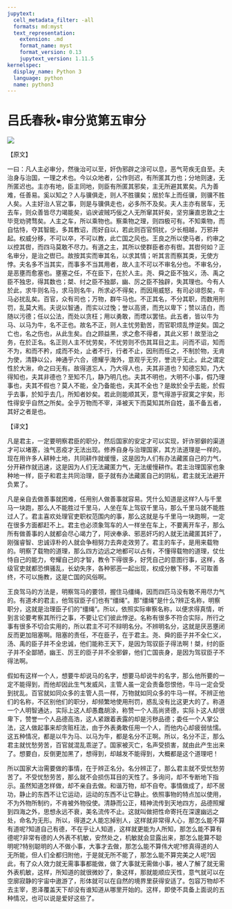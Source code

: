 ```yaml
---
jupytext:
  cell_metadata_filter: -all
  formats: md:myst
  text_representation:
    extension: .md
    format_name: myst
    format_version: 0.13
    jupytext_version: 1.11.5
kernelspec:
  display_name: Python 3
  language: python
  name: python3
---
```

# 吕氏春秋&#8226;审分览第五审分

![](image/cover.jpg)

【原文】

一曰：凡人主必审分，然後治可以至，奸伪邪辟之涂可以息，恶气苛疾无自至。夫治身与治国，一理之术也。今以众地者，公作则迟，有所匿其力也；分地则速，无所匿迟也。主亦有地，臣主同地，则臣有所匿其邪矣，主无所避其累矣。凡为善难，任善易。奚以知之？人与骥俱走，则人不胜骥矣；居於车上而任骥，则骥不胜人矣。人主好治人官之事，则是与骥俱走也，必多所不及矣。夫人主亦有居车，无去车，则众善皆尽力竭能矣，谄谀诐贼巧佞之人无所窜其奸矣，坚穷廉直忠敦之士毕竞劝骋骛矣。人主之车，所以乘物也。察乘物之理，则四极可有。不知乘物，而自怙恃，夺其智能，多其教诏，而好自以，若此则百官恫扰，少长相越，万邪并起。权威分移，不可以卒，不可以教，此亡国之风也。王良之所以使马者，约审之以控其辔，而四马莫敢不尽力。有道之主，其所以使群臣者亦有辔。其辔何如？正名审分，是治之辔已。故按其实而审其名，以求其情；听其言而察其类，无使方悖。夫名多不当其实，而事多不当其用者，故人主不可以不审名分也。不审名分，是恶壅而愈塞也。壅塞之任，不在臣下，在於人主。尧、舜之臣不独义，汤、禹之臣不独忠，得其数也；桀、纣之臣不独鄙，幽、厉之臣不独辟，失其理也。今有人於此，求牛则名马，求马则名牛，所求必不得矣，而因用威怒，有司必诽怨矣，牛马必扰乱矣。百官，众有司也；万物，群牛马也。不正其名，不分其职，而数用刑罚，乱莫大焉。夫说以智通，而实以过悗；誉以高贤，而充以卑下；赞以洁白，而随以污德；任以公法，而处以贪枉；用以勇敢，而堙以罢怯。此五者，皆以牛为马、以马为牛，名不正也。故名不正，则人主忧劳勤苦，而官职烦乱悖逆矣。国之亡也，名之伤也，从此生矣。白之顾益黑，求之愈不得者，其此义邪！故至治之务，在於正名。名正则人主不忧劳矣，不忧劳则不伤其耳目之主。问而不诏，知而不为，和而不矜，成而不处，止者不行，行者不止，因刑而任之，不制於物，无肯为使，清静以公，神通乎六合，德耀乎海外，意观乎无穷，誉流乎无止。此之谓定性於大湫，命之曰无有。故得道忘人，乃大得人也，夫其非道也？知德忘知，乃大得知也，夫其非德也？至知不几，静乃明几也。夫其不明也，大明不小事，假乃理事也，夫其不假也？莫人不能，全乃备能也，夫其不全也？是故於全乎去能，於假乎去事，於知乎去几，所知者妙矣。若此则能顺其天，意气得游乎寂寞之宇矣，形性得安乎自然之所矣。全乎万物而不宰，泽被天下而莫知其所自姓，虽不备五者，其好之者是也。

【译文】

凡是君主，一定要明察君臣的职分，然后国家的安定才可以实现，奸诈邪僻的渠道才可以堵塞，浊气恶疫才无法出现。修养自身与治理国家，其方法道理是一样的。现在用许多人耕种土地，共同耕作就缓慢，这是因为人们有办法藏匿自己的力气，分开耕作就迅速，这是因为人们无法藏匿力气，无法缓慢耕作。君主治理国家也象种地一样，臣子和君主共同治理，臣子就有办法藏匿自己的阴私，君主就无法避开负累了。

凡是亲自去做善事就困难，任用别人做善事就容易。凭什么知道是这样?人与千里马一块跑，那么人不能胜过千里马，人坐在车上驾驭千里马，那么千里马就不能胜过人了。君主喜欢处理官吏职权范围内的事，那么这就是与千里马一块跑啊，一定在很多方面都赶不上。君主也必须象驾车的人一样坐在车上，不要离开车子，那么所有做善事的人就都会尽心竭力了，阿谀奉承、邪恶奸巧的人就无法藏匿其奸了，刚强睿智、忠诚谆朴的人就会争相努力去奔走效劳了。君主的车子，是用来载物的。明察了载物的道理，那么四方边远之地都可以占有，不懂得载物的道理，仗仕恃自己的能力，夸耀自己的才智，教令下得很多，好凭自己的意图行事，这样，各级官吏就都恐惧骚乱，长幼失序，各种邪恶一起出现，权成分散下移，不可取善终，不可以施教，这是亡国的风俗啊。

王良驾马的方法是，明察驾马的要领，握住马缰绳，因而四匹马没有敢不用尽力气的。有道术的君主，他驾驭臣子们也有“缰绳”。那“缰绳”是什么?辨正名称，明察职分，这就是治理臣子们的“缰绳”。所以，依照实际审察名称，以便求得真情，听到言论要考察其所行之事，不要让它们彼此悖逆。名称有很多不符合实际，所行之事有很多不切合实用的，所以君主不可不辩明名分。不辨明名分，这就是厌恶壅闭反而更加阻塞啊。阻塞的责任，不在臣子，在于君主。尧、舜的臣子并不全仁义，汤、禹的臣子并不全忠诚，他们能称王天下，是因为驾驭臣子得法啊！桀，纣的臣子并不全鄙陋，幽王、厉王的臣子并不全邪僻，他们亡国丧身，是因为驾驭臣子不得法啊。

假如有这样一个人，想要牛却说马的名字，想要马却说牛的名字，那么他所要的一定不能得到，而他却因此生气发威风，主管人虽一定会责备怨恨他，牛马一定会受到扰乱。百官就如同众多的主管人员一样，万物就如同众多的牛马一样。不辨正他们的名称，不区别他们的职分，却频繁地使用刑罚，惑乱没有比这更大的了。称道一个人明智通达，实际上这人却愚蠢胡涂，称赞一个人高尚贤德，实际卜这人却很卑下，赞誉一个人品德高浩，这人紧跟着表露的却是污秽品德；委任一个人掌公法，这人做起事来却贪赃枉法，由于外表勇敢任用一个人，而他内心却疲弱怯懦。这五种情况，都是以牛为马、以马为牛，都是名分不正啊。所以，名分不正，那么君主就忧愁劳苦，百官就混乱乖逆了。国家被灭亡，名声受损害，就由此产生出来了。想要白，反倒更加黑了，想得到，却越发不能得到，大概都是这个道理吧！

所以国家大治需要做的事情，在于辨正名分。名分辨正了，那么君主就不受忧愁劳苦了。不受忧愁劳苦，那么就不会损伤耳目的天性了。多询问，却不专断地下指示。虽然知道怎样做，却不亲自去做。和谐万物，却不自夸。事情做成了，却不居功，静止的东西不让它运动，运动的东西不让它静止。依照事物的特点加以使用，不为外物所制约，不肯被外物役使。清静而公正，精神流传到天地四方，品德照耀到四海之外，思想永远不衰，美名流传不止。这就叫做把性命寄托在深邃幽远之处，命名为无形。所以，得道之人能忘掉别人，这样就非常得人心，那怎么能不算有道呢?知道自己有德，不在乎让人知道，这样就更能为人所知，那怎么能不算有德呢?非常有德的人外表不机敏，安然处之，机敏就会显露出来，那怎么能算不聪明呢?特别聪明的人不做小事，大事才去做，那怎么能不算伟大呢?修真得道的人无所能，但人们全都归附他，于是就无所不能了，那怎么能不算完美之人呢?因此，有了众人效力就无需事事都能做，做了大事就无需做小事，被人了解了就无需外表机敏，这样，所知道的就很微妙了，象这样，那就能顺应天性，意气就可以在空廓寂静的宇宙中遨游了，形体就可以在自然的境界里获得安适了。包容万物却不去主宰，恩泽覆盖天下却没有谁知道从哪里开始的。这样，即使不具备上面说的五种情况，也可以说是爱好这些了。



